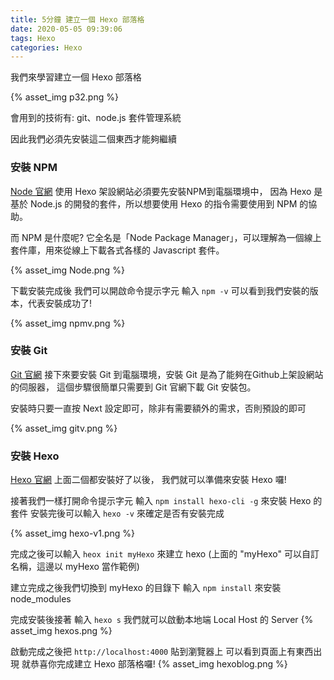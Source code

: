 ```yaml
---
title: 5分鐘 建立一個 Hexo 部落格
date: 2020-05-05 09:39:06
tags: Hexo
categories: Hexo
---
```


我們來學習建立一個 Hexo 部落格

<!-- more -->

{% asset_img p32.png %}

會用到的技術有: git、node.js 套件管理系統

因此我們必須先安裝這二個東西才能夠繼續

### 安裝 NPM
[Node 官網](https://nodejs.org/en/)
使用 Hexo 架設網站必須要先安裝NPM到電腦環境中，
因為 Hexo 是基於 Node.js 的開發的套件，所以想要使用 Hexo 的指令需要使用到 NPM 的協助。

而 NPM 是什麼呢?
它全名是「Node Package Manager」，可以理解為一個線上套件庫，用來從線上下載各式各樣的 Javascript 套件。

{% asset_img Node.png %}

下載安裝完成後 我們可以開啟命令提示字元 
輸入 ``` npm -v ``` 
可以看到我們安裝的版本，代表安裝成功了!

{% asset_img npmv.png %}

### 安裝 Git
[Git 官網](https://git-scm.com/)
接下來要安裝 Git 到電腦環境，安裝 Git 是為了能夠在Github上架設網站的伺服器，
這個步驟很簡單只需要到 Git 官網下載 Git 安裝包。

安裝時只要一直按 Next 設定即可，除非有需要額外的需求，否則預設的即可

{% asset_img gitv.png %}

### 安裝 Hexo
[Hexo 官網](https://hexo.io/zh-tw/)
上面二個都安裝好了以後，
我們就可以準備來安裝 Hexo 囉!

接著我們一樣打開命令提示字元
輸入 ``` npm install hexo-cli -g ``` 來安裝 Hexo 的套件
安裝完後可以輸入 ``` hexo -v ``` 來確定是否有安裝完成

{% asset_img hexo-v1.png %}

完成之後可以輸入 ``` heox init myHexo ``` 來建立 hexo
(上面的 "myHexo" 可以自訂名稱，這邊以 myHexo 當作範例)

建立完成之後我們切換到 myHexo 的目錄下
輸入 ``` npm install ``` 來安裝 node_modules

完成安裝後接著
輸入 ``` hexo s ``` 我們就可以啟動本地端 Local Host 的 Server
{% asset_img hexos.png %}

啟動完成之後把 ``` http://localhost:4000 ``` 貼到瀏覽器上
可以看到頁面上有東西出現
就恭喜你完成建立 Hexo 部落格囉!
{% asset_img hexoblog.png %}